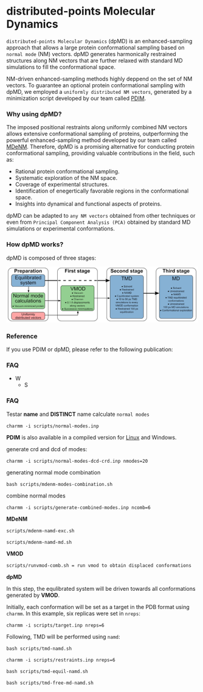 # distributed-points Molecular Dynamics

`distributed-points Molecular Dynamics` (dpMD) is an enhanced-sampling approach that allows a large protein conformational sampling based on `normal mode` (NM) vectors. dpMD generates harmonically restrained structures along NM vectors that are further relaxed with standard MD simulations to fill the conformational space.

NM-driven enhanced-sampling methods highly deppend on the set of NM vectors. To guarantee an optional protein conformational sampling with dpMD, we employed a `uniformly distributed NM vectors`, generated by a minimization script developed by our team called [PDIM](https://github.com/antonielgomes/dpMD/tree/main/PDIM).

### Why using dpMD?
The imposed positional restraints along uniformly combined NM vectors allows extensive conformational sampling of proteins, outperforming the powerful enhanced-sampling method developed by our team called [MDeNM](https://doi.org/10.1021/acs.jctc.5b00003). Therefore, dpMD is a promising alternative for conducting protein conformational sampling, providing valuable contributions in the field, such as:
- Rational protein conformational sampling.
- Systematic exploration of the NM space.
- Coverage of experimental structures.
- Identification of enegertically favorable regions in the conformational space.
- Insights into dynamical and functional aspects of proteins.

dpMD can be adapted to `any NM vectors` obtained from other techniques or even from `Principal Component Analysis (PCA)` obtained by standard MD simulations or experimental conformations.

### How dpMD works?

dpMD is composed of three stages:
<p align="center"><img src="https://github.com/antonielgomes/dpMD/blob/main/dpMD.png" width="1000"/></p>


### Reference
If you use PDIM or dpMD, please refer to the following publication:

### FAQ
- W
  - S

### FAQ
Testar **name** and **DISTINCT** name
calculate `normal modes`
```
charmm -i scripts/normal-modes.inp
```

**PDIM** is also available in a compiled version for [Linux](https://github.com/soedinglab/MMseqs2/archive/71dd32ec43e3ac4dabf111bbc4b124f1c66a85f1.zip) and Windows.


generate crd and dcd of modes:
```
charmm -i scripts/normal-modes-dcd-crd.inp nmodes=20
```

generating normal mode combination
```
bash scripts/mdenm-modes-combination.sh
```

combine normal modes
```
charmm -i scripts/generate-combined-modes.inp ncomb=6
```

**MDeNM**
```
scripts/mdenm-namd-exc.sh
```

```
scripts/mdenm-namd-md.sh
```

**VMOD**
```
scripts/runvmod-comb.sh = run vmod to obtain displaced conformations
```

**dpMD**

In this step, the equlibrated system will be driven towards all conformations generated by **VMOD**.

Initially, each conformation will be set as a target in the PDB format using `charmm`. In this example, six replicas were set in `nreps`:
```
charmm -i scripts/target.inp nreps=6
```
Following, TMD will be performed using `namd`:
```
bash scripts/tmd-namd.sh
```

```
charmm -i scripts/restraints.inp nreps=6
```

```
bash scripts/tmd-equil-namd.sh
```

```
bash scripts/tmd-free-md-namd.sh
```

